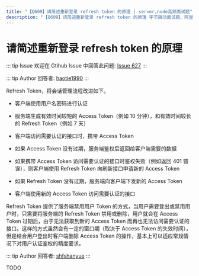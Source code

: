 ```yaml
---
title: "【Q609】请简述重新登录 refresh token 的原理 | server,node高频面试题"
description: "【Q609】请简述重新登录 refresh token 的原理 字节跳动面试题、阿里腾讯面试题、美团小米面试题。"
---
```


# 请简述重新登录 refresh token 的原理

::: tip Issue
欢迎在 Gtihub Issue 中回答此问题: [Issue 627](https://github.com/shfshanyue/Daily-Question/issues/627)
:::

::: tip Author
回答者: [haotie1990](https://github.com/haotie1990)
:::

Refresh Token，将会话管理流程改进如下。

- 客户端使用用户名密码进行认证

- 服务端生成有效时间较短的 Access Token（例如 10 分钟），和有效时间较长的 Refresh Token（例如 7 天）

- 客户端访问需要认证的接口时，携带 Access Token

- 如果 Access Token 没有过期，服务端鉴权后返回给客户端需要的数据

- 如果携带 Access Token 访问需要认证的接口时鉴权失败（例如返回 401 错误），则客户端使用 Refresh Token 向刷新接口申请新的 Access Token

- 如果 Refresh Token 没有过期，服务端向客户端下发新的 Access Token

- 客户端使用新的 Access Token 访问需要认证的接口

Refresh Token 提供了服务端禁用用户 Token 的方式，当用户需要登出或禁用用户时，只需要将服务端的 Refresh Token 禁用或删除，用户就会在 Access Token 过期后，由于无法获取到新的 Access Token 而再也无法访问需要认证的接口。这样的方式虽然会有一定的窗口期（取决于 Access Token 的失效时间），但是结合用户登出时客户端删除 Access Token 的操作，基本上可以适应常规情况下对用户认证鉴权的精度要求。

::: tip Author
回答者: [shfshanyue](https://github.com/shfshanyue)
:::

TODO
